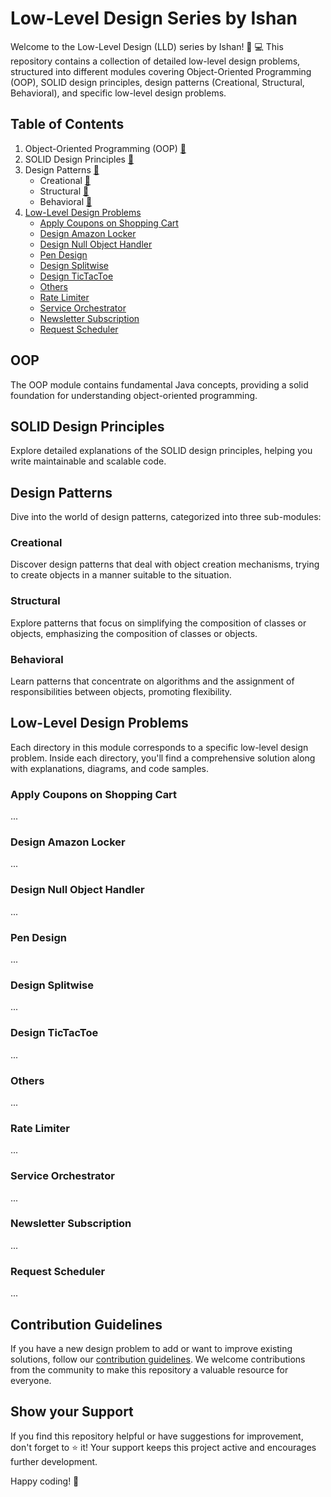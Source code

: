 # Low-Level Design Series by Ishan

Welcome to the Low-Level Design (LLD) series by Ishan! 🚀 💻 
This repository contains a collection of detailed low-level design problems, structured into different modules covering Object-Oriented Programming (OOP), SOLID design principles, design patterns (Creational, Structural, Behavioral), and specific low-level design problems.

## Table of Contents

1. Object-Oriented Programming (OOP) [:link:](/oop/)
2. SOLID Design Principles [:link:](/design_principles/)
3. Design Patterns [🔗](/design_patterns/)
   - Creational [🔗](/design_patterns/creational/)
   - Structural [🔗](/design_patterns/structural/)
   - Behavioral [🔗](/design_patterns/behavioural/)
4. [Low-Level Design Problems](#low-level-design-problems)
   - [Apply Coupons on Shopping Cart](#apply-coupons-on-shopping-cart)
   - [Design Amazon Locker](#design-amazon-locker)
   - [Design Null Object Handler](#design-nullobject-handler)
   - [Pen Design](#design-pen)
   - [Design Splitwise](#design-splitwise)
   - [Design TicTacToe](#design-tictactoe)
   - [Others](#others)
   - [Rate Limiter](#rate-limiter)
   - [Service Orchestrator](#service-orchestrator)
   - [Newsletter Subscription](#newsletter-subscription)
   - [Request Scheduler](#request-scheduler)

## OOP

The OOP module contains fundamental Java concepts, providing a solid foundation for understanding object-oriented programming.

## SOLID Design Principles

Explore detailed explanations of the SOLID design principles, helping you write maintainable and scalable code.

## Design Patterns

Dive into the world of design patterns, categorized into three sub-modules:

### Creational

Discover design patterns that deal with object creation mechanisms, trying to create objects in a manner suitable to the situation.

### Structural

Explore patterns that focus on simplifying the composition of classes or objects, emphasizing the composition of classes or objects.

### Behavioral

Learn patterns that concentrate on algorithms and the assignment of responsibilities between objects, promoting flexibility.

## Low-Level Design Problems

Each directory in this module corresponds to a specific low-level design problem. Inside each directory, you'll find a comprehensive solution along with explanations, diagrams, and code samples.

### Apply Coupons on Shopping Cart

...

### Design Amazon Locker

...

### Design Null Object Handler

...

### Pen Design

...

### Design Splitwise

...

### Design TicTacToe

...

### Others

...

### Rate Limiter

...

### Service Orchestrator

...

### Newsletter Subscription

...

### Request Scheduler

...

## Contribution Guidelines

If you have a new design problem to add or want to improve existing solutions, follow our [contribution guidelines](CONTRIBUTING.md). We welcome contributions from the community to make this repository a valuable resource for everyone.

## Show your Support

If you find this repository helpful or have suggestions for improvement, don't forget to ⭐️ it! Your support keeps this project active and encourages further development.

Happy coding! 🚀
